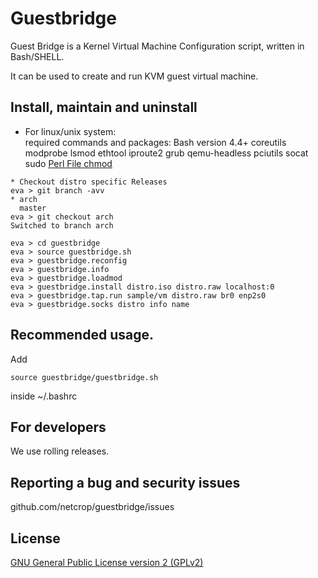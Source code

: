 # Guestbridge
Guest Bridge is a Kernel Virtual Machine Configuration script, written in Bash/SHELL.

  It can be used to create and run KVM guest virtual machine.
## Install, maintain and uninstall

* For linux/unix system:  
required commands and packages:
Bash version 4.4+
coreutils
modprobe
lsmod
ethtool
iproute2
grub
qemu-headless
pciutils
socat
sudo
[Perl File chmod](https://github.com/xenoterracide/File-chmod/blob/master/lib/File/chmod.pm)
```
* Checkout distro specific Releases
eva > git branch -avv
* arch
  master
eva > git checkout arch
Switched to branch arch

eva > cd guestbridge
eva > source guestbridge.sh
eva > guestbridge.reconfig
eva > guestbridge.info
eva > guestbridge.loadmod
eva > guestbridge.install distro.iso distro.raw localhost:0
eva > guestbridge.tap.run sample/vm distro.raw br0 enp2s0
eva > guestbridge.socks distro info name
```

## Recommended usage.
Add
```
source guestbridge/guestbridge.sh
```
inside ~/.bashrc

## For developers

We use rolling releases.

## Reporting a bug and security issues

github.com/netcrop/guestbridge/issues

## License

[GNU General Public License version 2 (GPLv2)](https://github.com/netcrop/guestbridge/blob/master/LICENSE)
